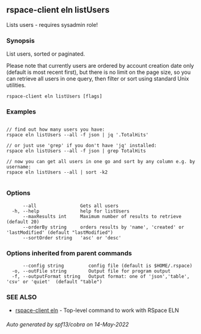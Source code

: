 ## rspace-client eln listUsers

Lists users - requires sysadmin role!

### Synopsis

List users, sorted or paginated.

Please note that currently users are ordered by account creation date only (default is most recent first),
but there is no limit on the page size, so you can retrieve all users in one query, then
filter or sort using standard Unix utilities.

	

```
rspace-client eln listUsers [flags]
```

### Examples

```

// find out how many users you have:
rspace eln listUsers --all -f json | jq '.TotalHits'

// or just use 'grep' if you don't have 'jq' installed:
rspace eln listUsers --all -f json | grep TotalHits

// now you can get all users in one go and sort by any column e.g. by username:
rspace eln listUsers --all | sort -k2
	
```

### Options

```
      --all                Gets all users
  -h, --help               help for listUsers
      --maxResults int     Maximum number of results to retrieve (default 20)
      --orderBy string     orders results by 'name', 'created' or 'lastModified' (default "lastModified")
      --sortOrder string   'asc' or 'desc'
```

### Options inherited from parent commands

```
      --config string         config file (default is $HOME/.rspace)
  -o, --outFile string        Output file for program output
  -f, --outputFormat string   Output format: one of 'json','table', 'csv' or 'quiet'  (default "table")
```

### SEE ALSO

* [rspace-client eln](rspace-client_eln.md)	 - Top-level command to work with RSpace ELN

###### Auto generated by spf13/cobra on 14-May-2022
